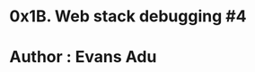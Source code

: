 0x1B. Web stack debugging #4
=====================================
Author : Evans Adu
=====================================
